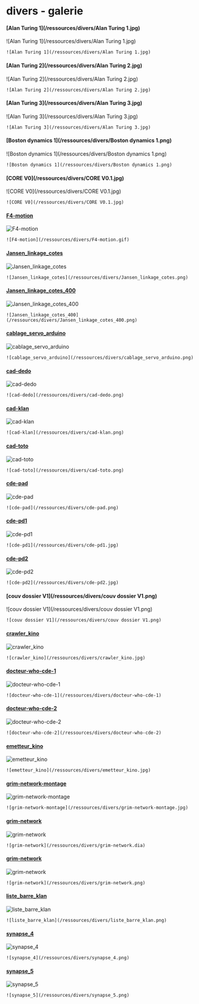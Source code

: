 
# divers - galerie
#### [Alan Turing 1](/ressources/divers/Alan Turing 1.jpg)

![Alan Turing 1](/ressources/divers/Alan Turing 1.jpg)

```
![Alan Turing 1](/ressources/divers/Alan Turing 1.jpg)
```

#### [Alan Turing 2](/ressources/divers/Alan Turing 2.jpg)

![Alan Turing 2](/ressources/divers/Alan Turing 2.jpg)

```
![Alan Turing 2](/ressources/divers/Alan Turing 2.jpg)
```

#### [Alan Turing 3](/ressources/divers/Alan Turing 3.jpg)

![Alan Turing 3](/ressources/divers/Alan Turing 3.jpg)

```
![Alan Turing 3](/ressources/divers/Alan Turing 3.jpg)
```

#### [Boston dynamics 1](/ressources/divers/Boston dynamics 1.png)

![Boston dynamics 1](/ressources/divers/Boston dynamics 1.png)

```
![Boston dynamics 1](/ressources/divers/Boston dynamics 1.png)
```

#### [CORE V0](/ressources/divers/CORE V0.1.jpg)

![CORE V0](/ressources/divers/CORE V0.1.jpg)

```
![CORE V0](/ressources/divers/CORE V0.1.jpg)
```

#### [F4-motion](/ressources/divers/F4-motion.gif)

![F4-motion](/ressources/divers/F4-motion.gif)

```
![F4-motion](/ressources/divers/F4-motion.gif)
```

#### [Jansen_linkage_cotes](/ressources/divers/Jansen_linkage_cotes.png)

![Jansen_linkage_cotes](/ressources/divers/Jansen_linkage_cotes.png)

```
![Jansen_linkage_cotes](/ressources/divers/Jansen_linkage_cotes.png)
```

#### [Jansen_linkage_cotes_400](/ressources/divers/Jansen_linkage_cotes_400.png)

![Jansen_linkage_cotes_400](/ressources/divers/Jansen_linkage_cotes_400.png)

```
![Jansen_linkage_cotes_400](/ressources/divers/Jansen_linkage_cotes_400.png)
```

#### [cablage_servo_arduino](/ressources/divers/cablage_servo_arduino.png)

![cablage_servo_arduino](/ressources/divers/cablage_servo_arduino.png)

```
![cablage_servo_arduino](/ressources/divers/cablage_servo_arduino.png)
```

#### [cad-dedo](/ressources/divers/cad-dedo.png)

![cad-dedo](/ressources/divers/cad-dedo.png)

```
![cad-dedo](/ressources/divers/cad-dedo.png)
```

#### [cad-klan](/ressources/divers/cad-klan.png)

![cad-klan](/ressources/divers/cad-klan.png)

```
![cad-klan](/ressources/divers/cad-klan.png)
```

#### [cad-toto](/ressources/divers/cad-toto.png)

![cad-toto](/ressources/divers/cad-toto.png)

```
![cad-toto](/ressources/divers/cad-toto.png)
```

#### [cde-pad](/ressources/divers/cde-pad.png)

![cde-pad](/ressources/divers/cde-pad.png)

```
![cde-pad](/ressources/divers/cde-pad.png)
```

#### [cde-pd1](/ressources/divers/cde-pd1.jpg)

![cde-pd1](/ressources/divers/cde-pd1.jpg)

```
![cde-pd1](/ressources/divers/cde-pd1.jpg)
```

#### [cde-pd2](/ressources/divers/cde-pd2.jpg)

![cde-pd2](/ressources/divers/cde-pd2.jpg)

```
![cde-pd2](/ressources/divers/cde-pd2.jpg)
```

#### [couv dossier V1](/ressources/divers/couv dossier V1.png)

![couv dossier V1](/ressources/divers/couv dossier V1.png)

```
![couv dossier V1](/ressources/divers/couv dossier V1.png)
```

#### [crawler_kino](/ressources/divers/crawler_kino.jpg)

![crawler_kino](/ressources/divers/crawler_kino.jpg)

```
![crawler_kino](/ressources/divers/crawler_kino.jpg)
```

#### [docteur-who-cde-1](/ressources/divers/docteur-who-cde-1)

![docteur-who-cde-1](/ressources/divers/docteur-who-cde-1)

```
![docteur-who-cde-1](/ressources/divers/docteur-who-cde-1)
```

#### [docteur-who-cde-2](/ressources/divers/docteur-who-cde-2)

![docteur-who-cde-2](/ressources/divers/docteur-who-cde-2)

```
![docteur-who-cde-2](/ressources/divers/docteur-who-cde-2)
```

#### [emetteur_kino](/ressources/divers/emetteur_kino.jpg)

![emetteur_kino](/ressources/divers/emetteur_kino.jpg)

```
![emetteur_kino](/ressources/divers/emetteur_kino.jpg)
```

#### [grim-network-montage](/ressources/divers/grim-network-montage.jpg)

![grim-network-montage](/ressources/divers/grim-network-montage.jpg)

```
![grim-network-montage](/ressources/divers/grim-network-montage.jpg)
```

#### [grim-network](/ressources/divers/grim-network.dia)

![grim-network](/ressources/divers/grim-network.dia)

```
![grim-network](/ressources/divers/grim-network.dia)
```

#### [grim-network](/ressources/divers/grim-network.png)

![grim-network](/ressources/divers/grim-network.png)

```
![grim-network](/ressources/divers/grim-network.png)
```

#### [liste_barre_klan](/ressources/divers/liste_barre_klan.png)

![liste_barre_klan](/ressources/divers/liste_barre_klan.png)

```
![liste_barre_klan](/ressources/divers/liste_barre_klan.png)
```

#### [synapse_4](/ressources/divers/synapse_4.png)

![synapse_4](/ressources/divers/synapse_4.png)

```
![synapse_4](/ressources/divers/synapse_4.png)
```

#### [synapse_5](/ressources/divers/synapse_5.png)

![synapse_5](/ressources/divers/synapse_5.png)

```
![synapse_5](/ressources/divers/synapse_5.png)
```
